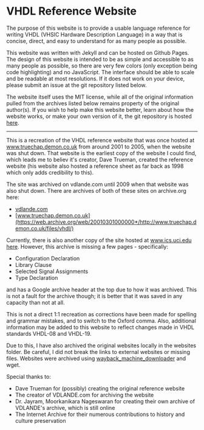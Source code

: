 # VHDL Reference Website

The purpose of this website is to provide a usable language reference for writing VHDL (VHSIC Hardware Description Language) in a way that is concise, direct, and easy to understand for as many people as possible.

This website was written with Jekyll and can be hosted on Github Pages. The design of this website is intended to be as simple and accessible to as many people as possible, so there are very few colors (only exception being code highlighting) and no JavaScript. The interface should be able to scale and be readable at most resolutions. If it does not work on your device, please submit an issue at the git repository listed below.

The website itself uses the MIT license, while all of the original information pulled from the archives listed below remains property of the original author(s). If you wish to help make this website better, learn about how the website works, or make your own version of it, the git repository is hosted [here](https://github.com/nobodywasishere/vhdlref).

---

This is a recreation of the VHDL reference website that was once hosted at www.truechap.demon.co.uk from around 2001 to 2005, when the website was shut down. That website is the earliest copy of the website I could find, which leads me to believ it's creator, Dave Trueman, created the reference website (his website also hosted a reference sheet as far back as 1998 which only adds credibility to this).

The site was archived on vdlande.com until 2009 when that website was also shut down. There are archives of both of these sites on archive.org here:
* [vdlande.com](https://web.archive.org/web/20090801000000*/http://www.vdlande.com/VHDL/)
* [www.truechap.demon.co.uk](https://web.archive.org/web/20010301000000*/http://www.truechap.demon.co.uk/files/vhdl/)

Currently, there is also another copy of the site hosted at www.ics.uci.edu [here](https://www.ics.uci.edu/~jmoorkan/vhdlref). However, this archive is missing a few pages - specifically:
* Configuration Declaration
* Library Clause
* Selected Signal Assignments
* Type Declaration

and has a Google archive header at the top due to how it was archived. This is not a fault for the archive though; it is better that it was saved in any capacity than not at all.

This is not a direct 1:1 recreation as corrections have been made for spelling and grammar mistakes, and to switch to the Oxford comma. Also, additional information may be added to this website to reflect changes made in VHDL standards VHDL-08 and VHDL-19.

Due to this, I have also archived the original websites locally in the websites folder. Be careful, I did not break the links to external websites or missing files. Websites were archived using [wayback_machine_downloader](https://github.com/hartator/wayback-machine-downloader) and wget.

Special thanks to:
* Dave Trueman for (possibly) creating the original reference website
* The creator of VDLANDE.com for archiving the website
* Dr. Jayram, Moorkanikara Nageswaran for creating their own archive of VDLANDE's archive, which is still online
* The Internet Archive for their numerous contributions to history and culture preservation
